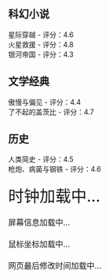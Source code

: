 <!DOCTYPE html>
<html>
<head>
  <title>BOOK</title>
  <link rel="stylesheet" href="css/style.css" />
  <script src="js/script.js" defer></script>
  <script src="js/clock.js" defer></script>
  <script src="js/lastModified.js" defer></script>
  <script src="js/mouseEvent.js" defer></script>
  <script src="js/screeninfo.js" defer></script>
</head>
<body>
  <div class="book-category sci-fi">
    <h2>科幻小说</h2>
    <div class="book-item">星际穿越 - 评分：4.6</div>
    <div class="book-item high-rating">火星救援 - 评分：4.8</div>
    <div class="book-item" id="special-book">银河帝国 - 评分：4.3</div>
  </div>

  <div class="book-category literature">
    <h2>文学经典</h2>
    <div class="book-item">傲慢与偏见 - 评分：4.4</div>
    <div class="book-item high-rating">了不起的盖茨比 - 评分：4.7</div>
  </div>

  <div class="book-category history">
    <h2>历史</h2>
    <div class="book-item">人类简史 - 评分：4.5</div>
    <div class="book-item">枪炮、病菌与钢铁 - 评分：4.6</div>
  </div>

  
  <!-- 时钟显示 -->
  <div id="clock" style="font-size: 2rem; margin-top: 20px;">时钟加载中...</div>
  
  <!-- 屏幕信息显示 -->
  <div id="screen-info" style="font-size: 1rem; margin-top: 20px;">屏幕信息加载中...</div>
  
  <!-- 鼠标按下坐标显示 -->
  <div id="mouse-coordinates" style="font-size: 1rem; margin-top: 20px;">鼠标坐标加载中...</div>
  
  <!-- 显示网页最后修改时间 -->
  <div id="last-modified" style="font-size: 1rem; margin-top: 20px;">网页最后修改时间加载中...</div>
</body>
</html>
